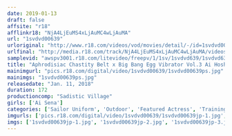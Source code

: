 ```yaml
---
date: 2019-01-13
draft: false
affsite: "r18"
afflinkr18: "NjA4LjEuMS4xLjAuMC4wLjAuMA"
url: "1svdvd00639"
urloriginal: "http://www.r18.com/videos/vod/movies/detail/-/id=1svdvd00639"
urlfinal: "http://media.r18.com/track/NjA4LjEuMS4xLjAuMC4wLjAuMA/videos/vod/movies/detail/-/id=1svdvd00639"
samplevid: "awspv3001.r18.com/litevideo/freepv/1/1sv/1svdvd639/1svdvd639_dmb_w.mp4"
title: "Aphrodisiac Chastity Belt x Big Bang Egg Vibrator Vol.3 Ai Hoshina AV Actress"
mainimgurl: "pics.r18.com/digital/video/1svdvd00639/1svdvd00639ps.jpg"
mainimgs: "1svdvd00639ps.jpg"
releasedate: "Jan. 11, 2018"
duration: 172
productioncomp: "Sadistic Village"
girls: ['Ai Sena']
categories: ['Sailor Uniform', 'Outdoor', 'Featured Actress', 'Training', 'Substance Use', 'Squirting', 'Egg Vibrator', 'Hi-Def']
imgurls: ['pics.r18.com/digital/video/1svdvd00639/1svdvd00639jp-1.jpg', 'pics.r18.com/digital/video/1svdvd00639/1svdvd00639jp-2.jpg', 'pics.r18.com/digital/video/1svdvd00639/1svdvd00639jp-3.jpg', 'pics.r18.com/digital/video/1svdvd00639/1svdvd00639jp-4.jpg', 'pics.r18.com/digital/video/1svdvd00639/1svdvd00639jp-5.jpg', 'pics.r18.com/digital/video/1svdvd00639/1svdvd00639jp-6.jpg', 'pics.r18.com/digital/video/1svdvd00639/1svdvd00639jp-7.jpg', 'pics.r18.com/digital/video/1svdvd00639/1svdvd00639jp-8.jpg', 'pics.r18.com/digital/video/1svdvd00639/1svdvd00639jp-9.jpg', 'pics.r18.com/digital/video/1svdvd00639/1svdvd00639jp-10.jpg', 'pics.r18.com/digital/video/1svdvd00639/1svdvd00639jp-11.jpg', 'pics.r18.com/digital/video/1svdvd00639/1svdvd00639jp-12.jpg', 'pics.r18.com/digital/video/1svdvd00639/1svdvd00639jp-13.jpg', 'pics.r18.com/digital/video/1svdvd00639/1svdvd00639jp-14.jpg', 'pics.r18.com/digital/video/1svdvd00639/1svdvd00639jp-15.jpg', 'pics.r18.com/digital/video/1svdvd00639/1svdvd00639jp-16.jpg', 'pics.r18.com/digital/video/1svdvd00639/1svdvd00639jp-17.jpg', 'pics.r18.com/digital/video/1svdvd00639/1svdvd00639jp-18.jpg', 'pics.r18.com/digital/video/1svdvd00639/1svdvd00639jp-19.jpg', 'pics.r18.com/digital/video/1svdvd00639/1svdvd00639jp-20.jpg']
imgs: ['1svdvd00639jp-1.jpg', '1svdvd00639jp-2.jpg', '1svdvd00639jp-3.jpg', '1svdvd00639jp-4.jpg', '1svdvd00639jp-5.jpg', '1svdvd00639jp-6.jpg', '1svdvd00639jp-7.jpg', '1svdvd00639jp-8.jpg', '1svdvd00639jp-9.jpg', '1svdvd00639jp-10.jpg', '1svdvd00639jp-11.jpg', '1svdvd00639jp-12.jpg', '1svdvd00639jp-13.jpg', '1svdvd00639jp-14.jpg', '1svdvd00639jp-15.jpg', '1svdvd00639jp-16.jpg', '1svdvd00639jp-17.jpg', '1svdvd00639jp-18.jpg', '1svdvd00639jp-19.jpg', '1svdvd00639jp-20.jpg']
---
```

